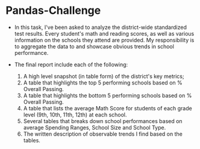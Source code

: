 # Pandas-Challenge

* In this task, I've been asked to analyze the district-wide standardized test results. Every student's math and reading scores, as well as various information on the schools they attend are provided. My responsibility is to aggregate the data to and showcase obvious trends in school performance.

* The final report include each of the following:
    1. A high level snapshot (in table form) of the district's key metrics;
    2. A table that highlights the top 5 performing schools based on % Overall Passing.
    3. A table that highlights the bottom 5 performing schools based on % Overall Passing. 
    4. A table that lists the average Math Score for students of each grade level (9th, 10th, 11th, 12th) at each school.
    5. Several tables that breaks down school performances based on average Spending Ranges, School Size and School Type.
    6. The written description of observable trends I find based on the tables.